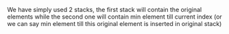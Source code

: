 We have simply used 2 stacks, the first stack will contain the original elements while the second one
will contain min element till current index (or we can say min element till this original element is inserted
in original stack)